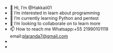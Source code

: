 - 👋 Hi, I’m @Hakkaii01
- 👀 I’m interested in learn about programming
- 🌱 I’m currently learning Python and pentest
- 💞️ I’m looking to collaborate on to learn more
- 📫 How to reach me Whatsapp:+55 21990101119 email:plaranda7@gmail.com
- 
-

<!---
Hakkaii01/Hakkaii01 is a ✨ special ✨ repository because its `README.md` (this file) appears on your GitHub profile.
You can click the Preview link to take a look at your changes.
--->
